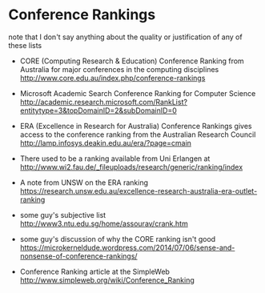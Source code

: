# Conference Rankings #

note that I don't say anything about the quality or justification of any of these lists

* CORE (Computing Research & Education) Conference Ranking from Australia for major conferences in the computing disciplines
  http://www.core.edu.au/index.php/conference-rankings

* Microsoft Academic Search Conference Ranking for Computer Science
  http://academic.research.microsoft.com/RankList?entitytype=3&topDomainID=2&subDomainID=0

* ERA (Excellence in Research for Australia) Conference Rankings gives access to the conference ranking from the Australian Research Council
  http://lamp.infosys.deakin.edu.au/era/?page=cmain
  
* There used to be a ranking available from Uni Erlangen at 
  http://www.wi2.fau.de/_fileuploads/research/generic/ranking/index
  
* A note from UNSW on the ERA ranking
  https://research.unsw.edu.au/excellence-research-australia-era-outlet-ranking
  
* some guy's subjective list http://www3.ntu.edu.sg/home/assourav/crank.htm

* some guy's discussion of why the CORE ranking isn't good
  https://microkerneldude.wordpress.com/2014/07/06/sense-and-nonsense-of-conference-rankings/
  
* Conference Ranking article at the SimpleWeb
  http://www.simpleweb.org/wiki/Conference_Ranking
